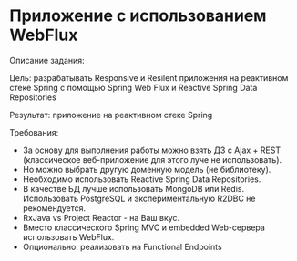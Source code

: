 # Приложение с использованием WebFlux

Описание задания:

Цель: разрабатывать Responsive и Resilent приложения на реактивном стеке Spring c помощью Spring Web Flux и Reactive Spring Data Repositories

Результат: приложение на реактивном стеке Spring

Требования:

- За основу для выполнения работы можно взять ДЗ с Ajax + REST (классическое веб-приложение для этого луче не использовать).
- Но можно выбрать другую доменную модель (не библиотеку).
- Необходимо использовать Reactive Spring Data Repositories.
- В качестве БД лучше использовать MongoDB или Redis. Использовать PostgreSQL и экспериментальную R2DBC не рекомендуется.
- RxJava vs Project Reactor - на Ваш вкус.
- Вместо классического Spring MVC и embedded Web-сервера использовать WebFlux.
- Опционально: реализовать на Functional Endpoints